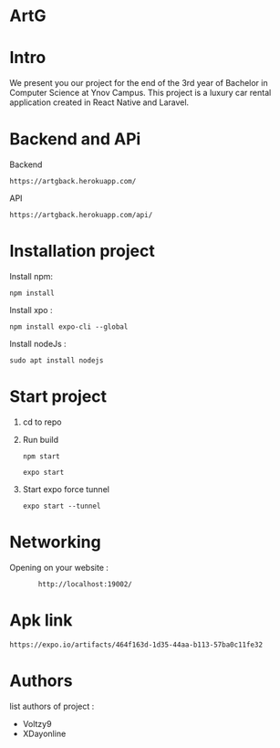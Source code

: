 # ArtG

# Intro
We present you our project for the end of the 3rd year of Bachelor in Computer Science at Ynov Campus.
This project is a luxury car rental application created in React Native and Laravel.

# Backend and APi 
Backend 

    https://artgback.herokuapp.com/
API
    
    https://artgback.herokuapp.com/api/
# Installation project
Install npm:

`npm install`

Install xpo :

`npm install expo-cli --global `



Install nodeJs :

`sudo apt install nodejs`


# Start project
1. cd to repo
2. Run build 

    `npm start`

    `expo start`

3. Start expo force tunnel

    `expo start --tunnel`

# Networking
Opening on your website : 
   
           http://localhost:19002/

# Apk link
`https://expo.io/artifacts/464f163d-1d35-44aa-b113-57ba0c11fe32`

# Authors
list authors of project :   
- Voltzy9
- XDayonline